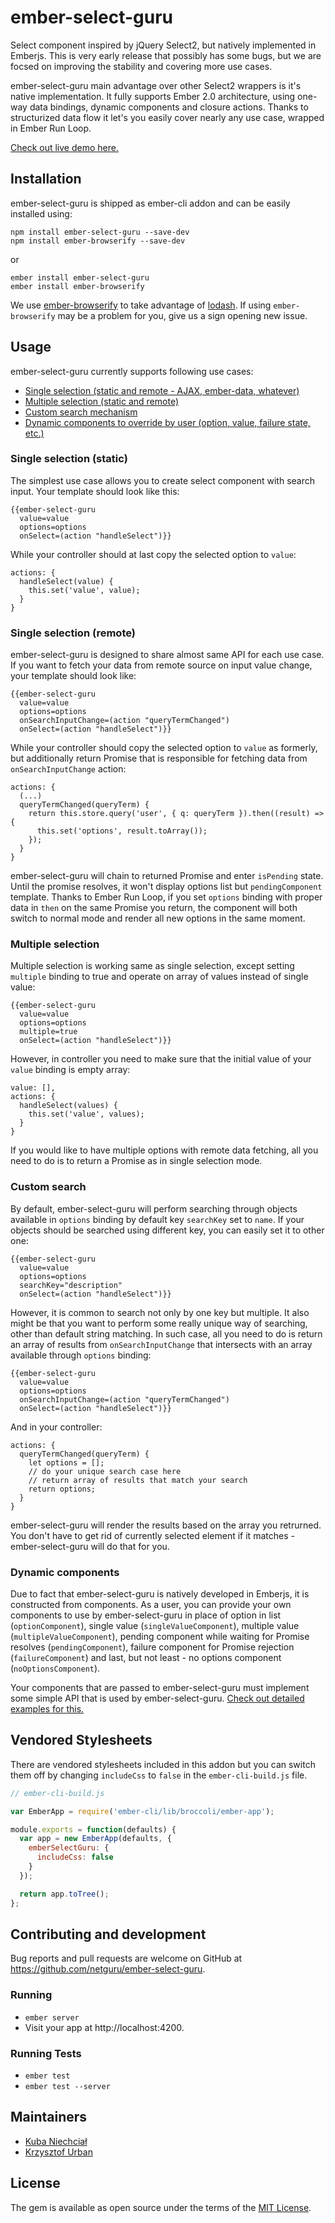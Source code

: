# ember-select-guru
Select component inspired by jQuery Select2, but natively implemented in Emberjs. This is very early release that possibly has some bugs, but we are focsed on improving the stability and covering more use cases.

ember-select-guru main advantage over other Select2 wrappers is it's native implementation. It fully supports Ember 2.0 architecture, using one-way data bindings, dynamic components and closure actions. Thanks to structurized data flow it let's you easily cover nearly any use case, wrapped in Ember Run Loop.

[Check out live demo here.](https://netguru.github.io/ember-select-guru/)

## Installation
ember-select-guru is shipped as ember-cli addon and can be easily installed using:
```
npm install ember-select-guru --save-dev
npm install ember-browserify --save-dev
```
or
```
ember install ember-select-guru
ember install ember-browserify
```

We use [ember-browserify](https://github.com/ef4/ember-browserify) to take advantage of [lodash](https://github.com/lodash/lodash). If using `ember-browserify` may be a problem for you, give us a sign opening new issue.

## Usage
ember-select-guru currently supports following use cases:
* [Single selection (static and remote - AJAX, ember-data, whatever)](#single)
* [Multiple selection (static and remote)](#multiple)
* [Custom search mechanism](#search)
* [Dynamic components to override by user (option, value, failure state, etc.)](#components)

### <a name="single"></a>Single selection (static)
The simplest use case allows you to create select component with search input. Your template should look like this:
```
{{ember-select-guru
  value=value
  options=options
  onSelect=(action "handleSelect")}}
```
While your controller should at last copy the selected option to `value`:
```
actions: {
  handleSelect(value) {
    this.set('value', value);
  }
}
```

### Single selection (remote)
ember-select-guru is designed to share almost same API for each use case. If you want to fetch your data from remote source on input value change, your template should look like:
```
{{ember-select-guru
  value=value
  options=options
  onSearchInputChange=(action "queryTermChanged")
  onSelect=(action "handleSelect")}}
```
While your controller should copy the selected option to `value` as formerly, but additionally return Promise that is responsible for fetching data from `onSearchInputChange` action:
```
actions: {
  (...)
  queryTermChanged(queryTerm) {
    return this.store.query('user', { q: queryTerm }).then((result) => {
      this.set('options', result.toArray());
    });
  }
}
```
ember-select-guru will chain to returned Promise and enter `isPending` state. Until the promise resolves, it won't display options list but `pendingComponent` template. Thanks to Ember Run Loop, if you set `options` binding with proper data in `then` on the same Promise you return, the component will both switch to normal mode and render all new options in the same moment.

### <a name="multiple"></a>Multiple selection
Multiple selection is working same as single selection, except setting `multiple` binding to true and operate on array of values instead of single value:
```
{{ember-select-guru
  value=value
  options=options
  multiple=true
  onSelect=(action "handleSelect")}}
```
However, in controller you need to make sure that the initial value of your `value` binding is empty array:
```
value: [],
actions: {
  handleSelect(values) {
    this.set('value', values);
  }
}
```
If you would like to have multiple options with remote data fetching, all you need to do is to return a Promise as in single selection mode.

### <a name="search"></a>Custom search
By default, ember-select-guru will perform searching through objects available in `options` binding by default key `searchKey` set to `name`. If your objects should be searched using different key, you can easily set it to other one:
```
{{ember-select-guru
  value=value
  options=options
  searchKey="description"
  onSelect=(action "handleSelect")}}
```

However, it is common to search not only by one key but multiple. It also might be that you want to perform some really unique way of searching, other than default string matching. In such case, all you need to do is return an array of results from `onSearchInputChange` that intersects with an array available through `options` binding:
```
{{ember-select-guru
  value=value
  options=options
  onSearchInputChange=(action "queryTermChanged")
  onSelect=(action "handleSelect")}}
```
And in your controller:
```
actions: {
  queryTermChanged(queryTerm) {
    let options = [];
    // do your unique search case here
    // return array of results that match your search
    return options;
  }
}
```
ember-select-guru will render the results based on the array you retrurned. You don't have to get rid of currently selected element if it matches - ember-select-guru will do that for you.

### <a name="components"></a>Dynamic components
Due to fact that ember-select-guru is natively developed in Emberjs, it is constructed from components. As a user, you can provide your own components to use by ember-select-guru in place of option in list (`optionComponent`), single value (`singleValueComponent`), multiple value (`multipleValueComponent`), pending component while waiting for Promise resolves (`pendingComponent`), failure component for Promise rejection (`failureComponent`) and last, but not least - no options component (`noOptionsComponent`).

Your components that are passed to ember-select-guru must implement some simple API that is used by ember-select-guru. [Check out detailed examples for this.](https://netguru.github.io/ember-select-guru/)

## Vendored Stylesheets
There are vendored stylesheets included in this addon but you can switch them off by changing `includeCss` to `false` in the `ember-cli-build.js` file.

```js
// ember-cli-build.js

var EmberApp = require('ember-cli/lib/broccoli/ember-app');

module.exports = function(defaults) {
  var app = new EmberApp(defaults, {
    emberSelectGuru: {
      includeCss: false
    }
  });

  return app.toTree();
};
```

## Contributing and development
Bug reports and pull requests are welcome on GitHub at https://github.com/netguru/ember-select-guru.

### Running
* `ember server`
* Visit your app at http://localhost:4200.

### Running Tests
* `ember test`
* `ember test --server`

## Maintainers
* [Kuba Niechciał](https://github.com/jniechcial)
* [Krzysztof Urban](https://github.com/mamut)

## License
The gem is available as open source under the terms of the [MIT License](https://github.com/netguru/ember-select-guru/blob/master/LICENSE.md).
